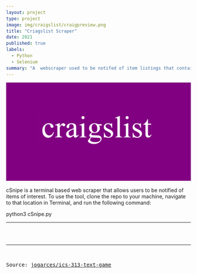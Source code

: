 ```yaml
---
layout: project
type: project
image: img/craigslist/craigpreview.png
title: "Criagslist Scraper"
date: 2021
published: true
labels:
  - Python
  - Selenium
summary: "A  webscraper used to be notifed of item listings that contain a keyword, are equal to or below a certain price, and are within x miles of a given destination."
---
```


<img class="img-fluid" src="../img/craigslist/craigpreview.png">

cSnipe is a terminal based web scraper that allows users to be notified of items of interest. To use the tool, clone the repo to your machine, navigate to that location in Terminal, and run the following command:

python3 cSnipe.py
<hr>

<pre>


<hr>

Source: <a href="https://github.com/x0rz4040/cSnipe"><i class="large github icon "></i>jogarces/ics-313-text-game</a>
